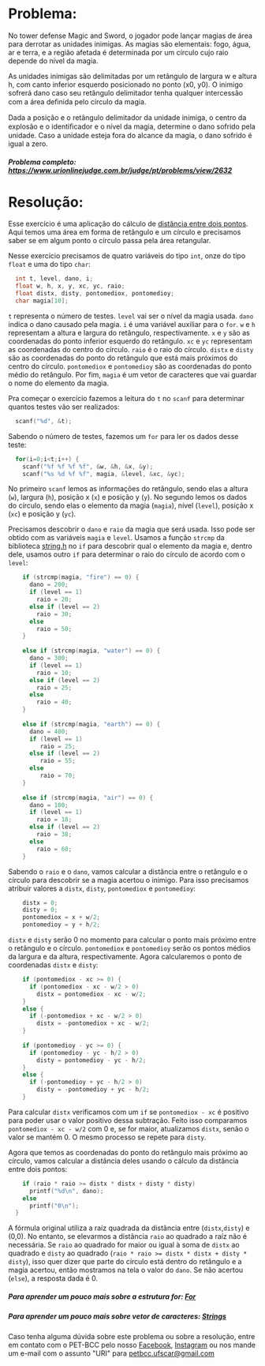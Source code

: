 # Problema:
No tower defense Magic and Sword, o jogador pode lançar magias de área para derrotar as unidades inimigas. As magias são elementais: fogo, água, ar e terra, e a região afetada é determinada por um círculo cujo raio depende do nível da magia. 

As unidades inimigas são delimitadas por um retângulo de largura w e altura h, com canto inferior esquerdo posicionado no ponto (x0, y0). O inimigo sofrerá dano caso seu retângulo delimitador tenha qualquer intercessão com a área deﬁnida pelo círculo da magia.

Dada a posição e o retângulo delimitador da unidade inimiga, o centro da explosão e o identiﬁcador e o nível da magia, determine o dano sofrido pela unidade. Caso a unidade esteja fora do alcance da magia, o dano sofrido é igual a zero.

##### Problema completo: https://www.urionlinejudge.com.br/judge/pt/problems/view/2632

# Resolução:
Esse exercício é uma aplicação do cálculo de [distância entre dois pontos](https://brasilescola.uol.com.br/matematica/distancia-entre-dois-pontos.htm). Aqui temos uma área em forma de retângulo e um círculo e precisamos saber se em algum ponto o círculo passa pela área retangular.

Nesse exercício precisamos de quatro variáveis do tipo `int`, onze do tipo `float` e uma do tipo `char`:
```c
  int t, level, dano, i;
  float w, h, x, y, xc, yc, raio;
  float distx, disty, pontomediox, pontomedioy;
  char magia[10];
```
`t` representa o número de testes. `level` vai ser o nível da magia usada. `dano` indica o dano causado pela magia. `i` é uma variável auxiliar para o `for`. `w` e `h` representam a altura e largura do retângulo, respectivamente. `x` e `y` são as coordenadas do ponto inferior esquerdo do retângulo. `xc` e `yc` representam as coordenadas do centro do círculo. `raio` é o raio do círculo. `distx` e `disty` são as coordenadas do ponto do retângulo que está mais próximos do centro do círculo. `pontomediox` e `pontomedioy` são as coordenadas do ponto médio do retângulo. Por fim, `magia` é um vetor de caracteres que vai guardar o nome do elemento da magia.

Pra começar o exercício fazemos a leitura do `t` no `scanf` para determinar quantos testes vão ser realizados:
```c
  scanf("%d", &t);
```
Sabendo o número de testes, fazemos um `for` para ler os dados desse teste:
```c
  for(i=0;i<t;i++) {
    scanf("%f %f %f %f", &w, &h, &x, &y);
    scanf("%s %d %f %f", magia, &level, &xc, &yc);
```
No primeiro `scanf` lemos as informações do retângulo, sendo elas a altura (`w`), largura (`h`), posição x (`x`) e posição y (`y`). No segundo lemos os dados do círculo, sendo elas o elemento da magia (`magia`), nível (`level`), posição x (`xc`) e posição y (`yc`).

Precisamos descobrir o `dano` e `raio` da magia que será usada. Isso pode ser obtido com as variáveis `magia` e `level`. Usamos a função `strcmp` da biblioteca [string.h](http://linguagemc.com.br/a-biblioteca-string-h/) no `if` para descobrir qual o elemento da magia e, dentro dele, usamos outro `if` para determinar o raio do círculo de acordo com o `level`:
```c
    if (strcmp(magia, "fire") == 0) {
      dano = 200;
      if (level == 1)
        raio = 20;
      else if (level == 2)
        raio = 30;
      else
        raio = 50;
    }
        
    else if (strcmp(magia, "water") == 0) {
      dano = 300;            
      if (level == 1)
        raio = 10;
      else if (level == 2)
        raio = 25;
      else
        raio = 40;
    }
        
    else if (strcmp(magia, "earth") == 0) {
      dano = 400;
      if (level == 1)
         raio = 25;
      else if (level == 2)
         raio = 55;
      else
         raio = 70;
    }
        
    else if (strcmp(magia, "air") == 0) {
      dano = 100;
      if (level == 1)
        raio = 18;
      else if (level == 2)
        raio = 38;
      else
        raio = 60;
    }
```
Sabendo o `raio` e o `dano`, vamos calcular a distância entre o retângulo e o círculo para descobrir se a magia acertou o inimigo. Para isso precisamos atribuir valores a `distx`, `disty`, `pontomediox` e `pontomedioy`:
```c
    distx = 0;
    disty = 0;
    pontomediox = x + w/2;
    pontomedioy = y + h/2;
```
`distx` e `disty` serão 0 no momento para calcular o ponto mais próximo entre o retângulo e o círculo. `pontomediox` e `pontomedioy` serão os pontos médios da largura e da altura, respectivamente. Agora calcularemos o ponto de coordenadas `distx` e `disty`:
```c
    if (pontomediox - xc >= 0) {
      if (pontomediox - xc - w/2 > 0)
        distx = pontomediox - xc - w/2;
    }
    else {
      if (-pontomediox + xc - w/2 > 0)
        distx = -pontomediox + xc - w/2;
    }
        
    if (pontomedioy - yc >= 0) {
      if (pontomedioy - yc - h/2 > 0)
        disty = pontomedioy - yc - h/2;
    }
    else {
      if (-pontomedioy + yc - h/2 > 0)
        disty = -pontomedioy + yc - h/2;
    }
```
Para calcular `distx` verificamos com um `if` se `pontomediox - xc` é positivo para poder usar o valor positivo dessa subtração. Feito isso comparamos `pontomediox - xc - w/2` com 0 e, se for maior, atualizamos `distx`, senão o valor se mantém 0. O mesmo processo se repete para `disty`.

Agora que temos as coordenadas do ponto do retângulo mais próximo ao círculo, vamos calcular a distância deles usando o cálculo da distância entre dois pontos:
```c
    if (raio * raio >= distx * distx + disty * disty)
      printf("%d\n", dano);
    else
      printf("0\n");
  }
```
A fórmula original utiliza a raíz quadrada da distância entre (`distx`,`disty`) e (0,0). No entanto, se elevarmos a distância `raio` ao quadrado a raíz não é necessária. Se `raio` ao quadrado for maior ou igual à soma de `distx` ao quadrado e `disty` ao quadrado (`raio * raio >= distx * distx + disty * disty`), isso quer dizer que parte do círculo está dentro do retângulo e a magia acertou, então mostramos na tela o valor do `dano`. Se não acertou (`else`), a resposta dada é 0.

##### Para aprender um pouco mais sobre a estrutura for: [For](http://linguagemc.com.br/a-estrutura-de-repeticao-for-em-c/)
##### Para aprender um pouco mais sobre vetor de caracteres: [Strings](http://linguagemc.com.br/string-em-c-vetor-de-caracteres/)

Caso tenha alguma dúvida sobre este problema ou sobre a resolução, entre em contato com o PET-BCC pelo nosso
[Facebook](https://www.facebook.com/petbcc/),
[Instagram](https://www.instagram.com/petbcc.ufscar/)
ou nos mande um e-mail com o assunto "URI" para  petbcc.ufscar@gmail.com
